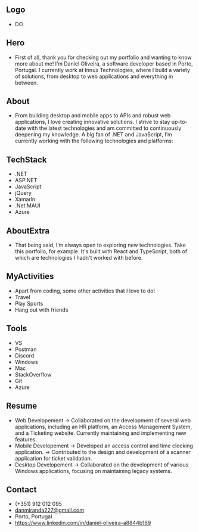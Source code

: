 ## Logo

- DO

## Hero

- First of all, thank you for checking out my portfolio and wanting to know more about me! I’m Daniel Oliveira, a software developer based in Porto, Portugal. I currently work at Innux Technologies, where I build a variety of solutions, from desktop to web applications and everything in between.

## About

- From building desktop and mobile apps to APIs and robust web applications, I love creating innovative solutions. I strive to stay up-to-date with the latest technologies and am committed to continuously deepening my knowledge. A big fan of .NET and JavaScript, I’m currently working with the following technologies and platforms:

## TechStack

- .NET
- ASP.NET
- JavaScript
- jQuery
- Xamarin
- .Net MAUI
- Azure

## AboutExtra

- That being said, I’m always open to exploring new technologies. Take this portfolio, for example. It's built with React and TypeScript, both of which are technologies I hadn't worked with before.

## MyActivities

- Apart from coding, some other activities that I love to do!
- Travel
- Play Sports
- Hang out with friends

## Tools

- VS
- Postman
- Discord
- Windows
- Mac
- StackOverflow
- Git
- Azure

## Resume

- Web Developement
  -> Collaborated on the development of several web applications, including an HR platform, an Access Management System, and a Ticketing website. Currently maintaining and implementing new features.
- Mobile Developement
  -> Developed an access control and time clocking application.
  -> Contributed to the design and development of a scanner application for ticket validation.
- Desktop Developement
  -> Collaborated on the development of various Windows applications, focusing on maintaining legacy systems.

## Contact

- (+351) 912 012 095
- danmiranda227@gmail.com
- Porto, Portugal
- https://www.linkedin.com/in/daniel-oliveira-a8844b169
